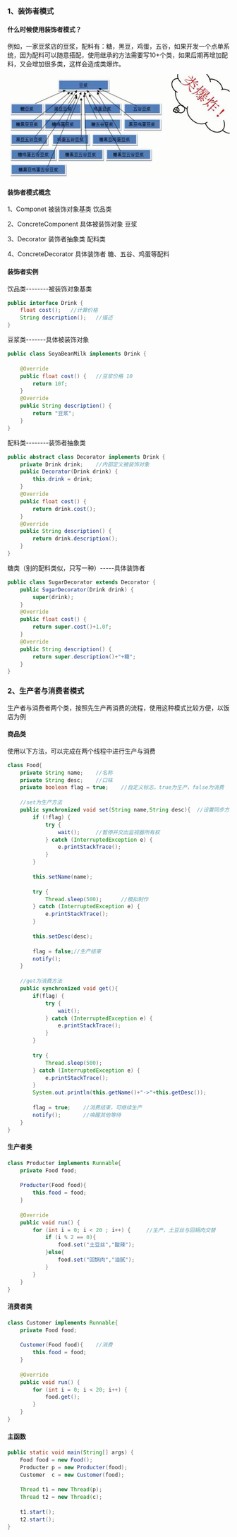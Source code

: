 ### 1、装饰者模式

#### 什么时候使用装饰者模式？

例如，一家豆浆店的豆浆，配料有：糖，黑豆，鸡蛋，五谷，如果开发一个点单系统，因为配料可以随意搭配，使用继承的方法需要写10+个类，如果后期再增加配料，又会增加很多类，这样会造成类爆炸。

![](https://raw.githubusercontent.com/kepler0308/java_LearnNote/master/img/%E8%A3%85%E9%A5%B0%E8%80%85%E6%A8%A1%E5%BC%8F.jpg)



#### 装饰者模式概念

1、Componet 被装饰对象基类							饮品类

2、ConcreteComponent 具体被装饰对象		 豆浆

3、Decorator 装饰者抽象类								配料类

4、ConcreteDecorator 具体装饰者					糖、五谷、鸡蛋等配料



#### 装饰者实例

饮品类--------被装饰对象基类

```java
public interface Drink {
	float cost();	//计算价格
	String description();	//描述
}
```

豆浆类-------具体被装饰对象

```java
public class SoyaBeanMilk implements Drink {

	@Override
	public float cost() {	//豆浆价格 10
		return 10f;
	}
	@Override
	public String description() {
		return "豆浆";
	}
}
```

配料类--------装饰者抽象类

```java
public abstract class Decorator implements Drink {
	private Drink drink;	//内部定义被装饰对象
	public Decorator(Drink drink) {
		this.drink = drink;
	}
	@Override
	public float cost() {
		return drink.cost();
	}
	@Override
	public String description() {
		return drink.description();
	}
}
```

糖类（别的配料类似，只写一种）-----具体装饰者

```java
public class SugarDecorator extends Decorator {
	public SugarDecorator(Drink drink) {
		super(drink);
	}
	@Override
	public float cost() {
		return super.cost()+1.0f;
	}
	@Override
	public String description() {
		return super.description()+"+糖";
	}
}
```



### 2、生产者与消费者模式

生产者与消费者两个类，按照先生产再消费的流程，使用这种模式比较方便，以饭店为例

#### 商品类

使用以下方法，可以完成在两个线程中进行生产与消费

```java
class Food{
    private String name;    //名称
    private String desc;    //口味
    private boolean flag = true;    //自定义标志，true为生产，false为消费

    //set为生产方法
    public synchronized void set(String name,String desc){	//设置同步方法
        if (!flag) {
            try {
                wait();		//暂停并交出监视器所有权
            } catch (InterruptedException e) {
                e.printStackTrace();
            }
        }

        this.setName(name);

        try {
            Thread.sleep(500);      //模拟制作
        } catch (InterruptedException e) {
            e.printStackTrace();
        }

        this.setDesc(desc);

        flag = false;//生产结束
        notify();
    }
	
   	//get为消费方法
    public synchronized void get(){
        if(flag) {
            try {
                wait();
            } catch (InterruptedException e) {
                e.printStackTrace();
            }
        }

        try {
            Thread.sleep(500);
        } catch (InterruptedException e) {
            e.printStackTrace();
        }
        System.out.println(this.getName()+"->"+this.getDesc());

        flag = true;    //消费结束，可继续生产
        notify();       //唤醒其他等待
    }
}
```



#### 生产者类

```java
class Producter implements Runnable{
    private Food food;

    Producter(Food food){
        this.food = food;
    }

    @Override
    public void run() {
        for (int i = 0; i < 20 ; i++) {     //生产，土豆丝与回锅肉交替
            if (i % 2 == 0){
                food.set("土豆丝","酸辣");
            }else{
                food.set("回锅肉","油腻");
            }
        }
    }
}
```



#### 消费者类

```java
class Customer implements Runnable{
    private Food food;

    Customer(Food food){    //消费
        this.food = food;
    }

    @Override
    public void run() {
        for (int i = 0; i < 20; i++) {
            food.get();
        }
    }
}
```



#### 主函数

```java
public static void main(String[] args) {
    Food food = new Food();
    Producter p = new Producter(food);
    Customer  c = new Customer(food);

    Thread t1 = new Thread(p);
    Thread t2 = new Thread(c);

    t1.start();
    t2.start();
}
```